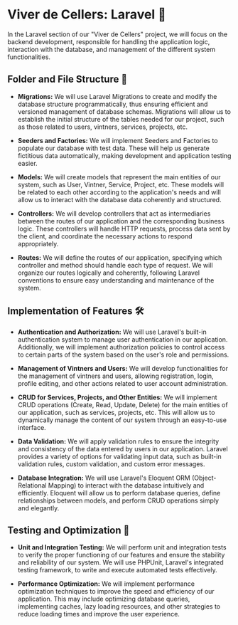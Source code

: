 <!---
<p align="center"><a href="https://laravel.com" target="_blank"><img src="https://raw.githubusercontent.com/laravel/art/master/logo-lockup/5%20SVG/2%20CMYK/1%20Full%20Color/laravel-logolockup-cmyk-red.svg" width="400" alt="Laravel Logo"></a></p>

<p align="center">
<a href="https://github.com/laravel/framework/actions"><img src="https://github.com/laravel/framework/workflows/tests/badge.svg" alt="Build Status"></a>
<a href="https://packagist.org/packages/laravel/framework"><img src="https://img.shields.io/packagist/dt/laravel/framework" alt="Total Downloads"></a>
<a href="https://packagist.org/packages/laravel/framework"><img src="https://img.shields.io/packagist/v/laravel/framework" alt="Latest Stable Version"></a>
<a href="https://packagist.org/packages/laravel/framework"><img src="https://img.shields.io/packagist/l/laravel/framework" alt="License"></a>
</p>
--->

# Viver de Cellers: Laravel 🍇

In the Laravel section of our "Viver de Cellers" project, we will focus on the backend development, responsible for handling the application logic, interaction with the database, and management of the different system functionalities. 

## Folder and File Structure 📁

- **Migrations:** We will use Laravel Migrations to create and modify the database structure programmatically, thus ensuring efficient and versioned management of database schemas. Migrations will allow us to establish the initial structure of the tables needed for our project, such as those related to users, vintners, services, projects, etc.

- **Seeders and Factories:** We will implement Seeders and Factories to populate our database with test data. These will help us generate fictitious data automatically, making development and application testing easier.

- **Models:** We will create models that represent the main entities of our system, such as User, Vintner, Service, Project, etc. These models will be related to each other according to the application's needs and will allow us to interact with the database data coherently and structured.

- **Controllers:** We will develop controllers that act as intermediaries between the routes of our application and the corresponding business logic. These controllers will handle HTTP requests, process data sent by the client, and coordinate the necessary actions to respond appropriately.

- **Routes:** We will define the routes of our application, specifying which controller and method should handle each type of request. We will organize our routes logically and coherently, following Laravel conventions to ensure easy understanding and maintenance of the system.

## Implementation of Features 🛠️

- **Authentication and Authorization:** We will use Laravel's built-in authentication system to manage user authentication in our application. Additionally, we will implement authorization policies to control access to certain parts of the system based on the user's role and permissions.

- **Management of Vintners and Users:** We will develop functionalities for the management of vintners and users, allowing registration, login, profile editing, and other actions related to user account administration.

- **CRUD for Services, Projects, and Other Entities:** We will implement CRUD operations (Create, Read, Update, Delete) for the main entities of our application, such as services, projects, etc. This will allow us to dynamically manage the content of our system through an easy-to-use interface.

- **Data Validation:** We will apply validation rules to ensure the integrity and consistency of the data entered by users in our application. Laravel provides a variety of options for validating input data, such as built-in validation rules, custom validation, and custom error messages.

- **Database Integration:** We will use Laravel's Eloquent ORM (Object-Relational Mapping) to interact with the database intuitively and efficiently. Eloquent will allow us to perform database queries, define relationships between models, and perform CRUD operations simply and elegantly.

## Testing and Optimization 🧪

- **Unit and Integration Testing:** We will perform unit and integration tests to verify the proper functioning of our features and ensure the stability and reliability of our system. We will use PHPUnit, Laravel's integrated testing framework, to write and execute automated tests effectively.

- **Performance Optimization:** We will implement performance optimization techniques to improve the speed and efficiency of our application. This may include optimizing database queries, implementing caches, lazy loading resources, and other strategies to reduce loading times and improve the user experience.

<!---
# Viver del Cellers: Laravel 🍇

En la sección de Laravel de nuestro proyecto "Viver de Cellers", nos enfocaremos en el desarrollo del backend, encargado de manejar la lógica de la aplicación, la interacción con la base de datos y la gestión de las diferentes funcionalidades del sistema. 

## Estructura de Carpetas y Archivos 📁

- **Migrations:** Utilizaremos Laravel Migrations para crear y modificar la estructura de la base de datos de manera programática, garantizando así una gestión eficiente y versionada de los esquemas de base de datos. Las migraciones nos permitirán establecer la estructura inicial de las tablas necesarias para nuestro proyecto, como las relacionadas con los usuarios, los viveristas, los servicios, los proyectos, etc.

- **Seeders y Factories:** Implementaremos Seeders y Factories para poblar nuestra base de datos con datos de prueba. Estos nos ayudarán a generar datos ficticios de manera automatizada, lo que facilitará el desarrollo y las pruebas de la aplicación.

- **Models:** Crearemos modelos que representen las entidades principales de nuestro sistema, como Usuario, Viverista, Servicio, Proyecto, etc. Estos modelos estarán relacionados entre sí según las necesidades de la aplicación y nos permitirán interactuar con los datos de la base de datos de manera coherente y estructurada.
  
- **Controllers:** Desarrollaremos controladores que actúen como intermediarios entre las rutas de nuestra aplicación y la lógica de negocio correspondiente. Estos controladores manejarán las solicitudes HTTP, procesarán los datos enviados por el cliente y coordinarán las acciones necesarias para responder de manera adecuada.

- **Rutas (Routes):** Definiremos las rutas de nuestra aplicación, especificando qué controlador y método deben manejar cada tipo de solicitud. Organizaremos nuestras rutas de manera lógica y coherente, siguiendo las convenciones de Laravel para garantizar una fácil comprensión y mantenimiento del sistema.

## Implementación de Funcionalidades 🛠️

- **Autenticación y Autorización:** Utilizaremos el sistema de autenticación integrado de Laravel para gestionar la autenticación de usuarios en nuestra aplicación. Además, implementaremos políticas de autorización para controlar el acceso a ciertas partes del sistema según el rol y los permisos del usuario.

- **Gestión de Viveristas y Usuarios:** Desarrollaremos funcionalidades para la gestión de viveristas y usuarios, permitiendo el registro, inicio de sesión, edición de perfil y otras acciones relacionadas con la administración de cuentas de usuario.

- **CRUD para Servicios, Proyectos y Otras Entidades:** Implementaremos operaciones CRUD (Crear, Leer, Actualizar, Eliminar) para las entidades principales de nuestra aplicación, como servicios, proyectos, etc. Esto nos permitirá administrar dinámicamente el contenido de nuestro sistema a través de una interfaz fácil de usar.

- **Validación de Datos:** Aplicaremos reglas de validación para garantizar la integridad y consistencia de los datos ingresados por los usuarios en nuestra aplicación. Laravel proporciona una variedad de opciones para validar datos de entrada, como reglas de validación integradas, validación personalizada y mensajes de error personalizados.

- **Integración con la Base de Datos:** Utilizaremos el ORM (Object-Relational Mapping) Eloquent de Laravel para interactuar con la base de datos de manera intuitiva y eficiente. Eloquent nos permitirá realizar consultas a la base de datos, definir relaciones entre modelos y realizar operaciones CRUD de manera sencilla y elegante.

## Pruebas y Optimización 🧪

- **Pruebas Unitarias y de Integración:** Realizaremos pruebas unitarias y de integración para verificar el correcto funcionamiento de nuestras funcionalidades y garantizar la estabilidad y fiabilidad de nuestro sistema. Utilizaremos PHPUnit, el framework de pruebas integrado de Laravel, para escribir y ejecutar pruebas automatizadas de manera efectiva.

- **Optimización de Rendimiento:** Implementaremos técnicas de optimización de rendimiento para mejorar la velocidad y la eficiencia de nuestra aplicación. Esto puede incluir la optimización de consultas de base de datos, la implementación de cachés, la carga diferida de recursos y otras estrategias para reducir los tiempos de carga y mejorar la experiencia del usuario.
--->
